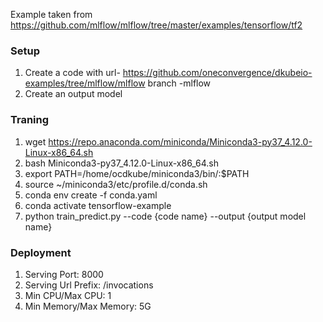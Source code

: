 Example taken from https://github.com/mlflow/mlflow/tree/master/examples/tensorflow/tf2

### Setup
1. Create a code with url- https://github.com/oneconvergence/dkubeio-examples/tree/mlflow/mlflow branch -mlflow
2. Create an output model 

### Traning
1. wget https://repo.anaconda.com/miniconda/Miniconda3-py37_4.12.0-Linux-x86_64.sh
2. bash Miniconda3-py37_4.12.0-Linux-x86_64.sh
3. export PATH=/home/ocdkube/miniconda3/bin/:$PATH
4. source ~/miniconda3/etc/profile.d/conda.sh
5. conda env create -f conda.yaml
6. conda activate tensorflow-example
7. python train_predict.py --code {code name} --output {output model name}

### Deployment
1. Serving Port: 8000
2. Serving Url Prefix: /invocations
3. Min CPU/Max CPU: 1
4. Min Memory/Max Memory: 5G
